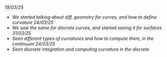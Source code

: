*19/03/25*
+ *We started talking about diff. geometry for curves, and how to define curvature*
*24/03/25*
+ *We saw the same for discrete curves, and started seeing it for surfaces*
*31/03/25*
+ *Seen different types of curvatures and how to compute them, in the continuum*
*24/03/25*
+ *Seen discrete integration and computing curvature in the discrete*